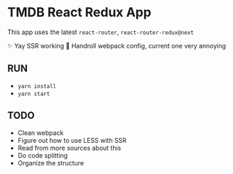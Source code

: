 # TMDB React Redux App

This app uses the latest `react-router`, `react-router-redux@next`

:sparkles: Yay SSR working
:bug: Handroll webpack config, current one very annoying


## RUN

- `yarn install`
- `yarn start`

## TODO

- Clean webpack
- Figure out how to use LESS with SSR
- Read from more sources about this
- Do code splitting
- Organize the structure
